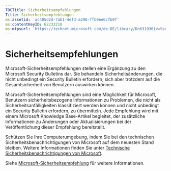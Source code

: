 ```yaml
---
TOCTitle: Sicherheitsempfehlungen
Title: Sicherheitsempfehlungen
ms:assetid: 'ac405d2d-7ab1-4ef3-a290-ffb0ee6cfb0f'
ms:contentKeyID: 62232218
ms:mtpsurl: 'https://technet.microsoft.com/de-DE/library/Dn631936(v=Security.10)'
---
```


Sicherheitsempfehlungen
=======================

Microsoft-Sicherheitsempfehlungen stellen eine Ergänzung zu den Microsoft Security Bulletins dar. Sie behandeln Sicherheitsänderungen, die nicht unbedingt ein Security Bulletin erfordern, sich aber trotzdem auf die Gesamtsicherheit von Benutzern auswirken können.

Microsoft-Sicherheitsempfehlungen sind eine Möglichkeit für Microsoft, Benutzern sicherheitsbezogene Informationen zu Problemen, die nicht als Sicherheitsanfälligkeiten klassifiziert werden können und nicht unbedingt ein Security Bulletin erfordern, zu übermitteln. Jede Empfehlung wird mit einem Microsoft Knowledge Base-Artikel begleitet, der zusätzliche Informationen zu Änderungen oder Aktualisierungen bei der Veröffentlichung dieser Empfehlung bereitstellt.

Schützen Sie Ihre Computerumgebung, indem Sie bei den technischen Sicherheitsbenachrichtigungen von Microsoft auf dem neuesten Stand bleiben. Weitere Informationen finden Sie unter [Technische Sicherheitsbenachrichtigungen von Microsoft](https://technet.microsoft.com/security/dd252948).

Siehe [Microsoft-Sicherheitsempfehlung](https://technet.microsoft.com/security/advisory) für weitere Informationen.